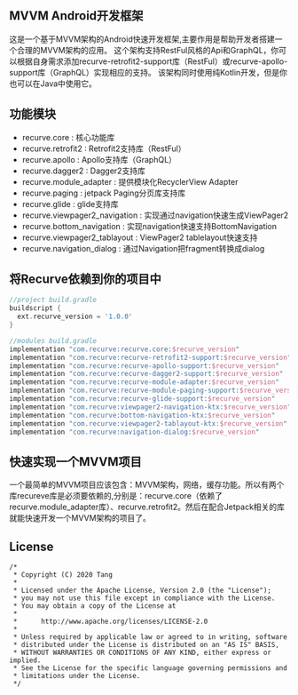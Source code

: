 ## MVVM Android开发框架

这是一个基于MVVM架构的Android快速开发框架,主要作用是帮助开发者搭建一个合理的MVVM架构的应用。
这个架构支持RestFul风格的Api和GraphQL，你可以根据自身需求添加recurve-retrofit2-support库（RestFul）或recurve-apollo-support库（GraphQL）实现相应的支持。
该架构同时使用纯Kotlin开发，但是你也可以在Java中使用它。

## 功能模块

- recurve.core : 核心功能库
- recurve.retrofit2 :  Retrofit2支持库（RestFul）
- recurve.apollo :  Apollo支持库（GraphQL）
- recurve.dagger2 : Dagger2支持库
- recurve.module_adapter :  提供模块化RecyclerView Adapter
- recurve.paging :  jetpack Paging分页库支持库
- recurve.glide :  glide支持库
- recurve.viewpager2_navigation :  实现通过navigation快速生成ViewPager2
- recurve.bottom_navigation : 实现navigation快速支持BottomNavigation
- recurve.viewpager2_tablayout  :  ViewPager2 tablelayout快速支持
- recurve.navigation_dialog : 通过Navigation把fragment转换成dialog




## 将Recurve依赖到你的项目中
```groovy
//project build.gradle
buildscript {
  ext.recurve_version = '1.0.0'
}

//modules build.gradle
implementation "com.recurve:recurve.core:$recurve_version"
implementation "com.recurve:recurve-retrofit2-support:$recurve_version"
implementation "com.recurve:recurve-apollo-support:$recurve_version"
implementation "com.recurve:recurve-dagger2-support:$recurve_version"
implementation "com.recurve:recurve-module-adapter:$recurve_version"
implementation "com.recurve:recurve-module-paging-support:$recurve_version"
implementation "com.recurve:recurve-glide-support:$recurve_version"
implementation "com.recurve:viewpager2-navigation-ktx:$recurve_version"
implementation "com.recurve:bottom-navigation-ktx:$recurve_version"
implementation "com.recurve:viewpager2-tablayout-ktx:$recurve_version"
implementation "com.recurve:navigation-dialog:$recurve_version"

```



## 快速实现一个MVVM项目

一个最简单的MVVM项目应该包含：MVVM架构，网络，缓存功能。所以有两个库recureve库是必须要依赖的,分别是：recurve.core（依赖了recurve.module_adapter库）、recurve.retrofit2。然后在配合Jetpack相关的库就能快速开发一个MVVM架构的项目了。





## License

```
/*
 * Copyright (C) 2020 Tang
 *
 * Licensed under the Apache License, Version 2.0 (the "License");
 * you may not use this file except in compliance with the License.
 * You may obtain a copy of the License at
 *
 *      http://www.apache.org/licenses/LICENSE-2.0
 *
 * Unless required by applicable law or agreed to in writing, software
 * distributed under the License is distributed on an "AS IS" BASIS,
 * WITHOUT WARRANTIES OR CONDITIONS OF ANY KIND, either express or implied.
 * See the License for the specific language governing permissions and
 * limitations under the License.
 */
```


